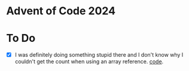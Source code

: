 # Advent of Code 2024

# To Do

- [x] I was definitely doing something stupid there and I don't know why I couldn't get the count when using an array reference. [code](https://github.com/pnicto/advent-of-code/blob/93b634cfd232a484c42d15c8d4c3caee462f1f99/2024/day07/main.pl#L72-L76).
